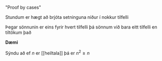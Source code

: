 "Proof by cases"

Stundum er hægt að brjóta setninguna niður í nokkur tilfelli

Þegar sönnunin er eins fyrir hvert tilfelli þá sönnum við bara eitt tilfelli en tiltökum það

**Dæmi**

Sýndu að ef $n$ er [[heiltala]] þá er $n^2 ≥n$